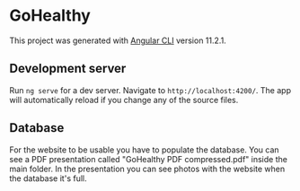 # GoHealthy

This project was generated with [Angular CLI](https://github.com/angular/angular-cli) version 11.2.1.

## Development server

Run `ng serve` for a dev server. Navigate to `http://localhost:4200/`. The app will automatically reload if you change any of the source files.

## Database

For the website to be usable you have to populate the database. You can see a PDF presentation called "GoHealthy PDF compressed.pdf" inside the main folder. In the presentation you can see photos with the website when the database it's full.

